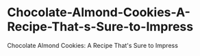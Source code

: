 # Chocolate-Almond-Cookies-A-Recipe-That-s-Sure-to-Impress
Chocolate Almond Cookies: A Recipe That's Sure to Impress
